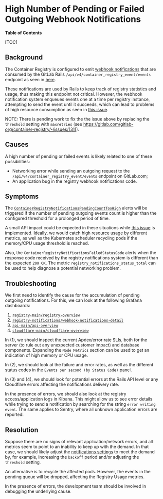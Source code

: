 # High Number of Pending or Failed Outgoing Webhook Notifications

**Table of Contents**

[TOC]

## Background

The Container Registry is configured to emit [webhook notifications](https://gitlab.com/gitlab-org/container-registry/-/blob/master/docs/notifications.md?ref_type=heads)
that are consumed by the GitLab Rails `/api/v4/container_registry_event/events` endpoint as seen in [here](https://gitlab.com/gitlab-com/gl-infra/k8s-workloads/gitlab-com/-/blob/master/releases/gitlab/values/values.yaml.gotmpl#L206).

These notifications are used by Rails to keep track of registry statistics and usage, thus making this endpoint not critical.
However, the webhook notification system enqueues events one at a time per registry instance, attempting to
send the event until it succeeds, which can lead to problems of high resource consumption as seen in
[this issue](https://gitlab.com/gitlab-org/container-registry/-/issues/1210).

NOTE:
There is pending work to fix the the issue above by replacing the `threshold` setting with `maxretries` (see https://gitlab.com/gitlab-org/container-registry/-/issues/1311).

## Causes

A high number of pending or failed events is likely related to one of these possibilities:

- Networking error while sending an outgoing request to the `/api/v4/container_registry_event/events` endpoint on GitLab.com;
- An application bug in the registry webhook notifications code.

## Symptoms

The [`ContainerRegistryNotificationsPendingCountTooHigh`](../../mimir-rules/gitlab-gprd/registry/registry-notifications.yml) alerts will be triggered if the number of
pending outgoing events count is higher than the configured threshold for a prolonged period of time.

A small API impact could be expected in these situations while [this issue](https://gitlab.com/gitlab-org/container-registry/-/issues/1311) is implemented.
Ideally, we would catch high resource usage by different metrics, as well as the Kubernetes scheduler recycling pods
if the memory/CPU usage threshold is reached.

Also, the `ContainerRegistryNotificationsFailedStatusCode` alerts when the response code received by the registry notifications system is
different than the expected `200 OK`. The metric `registry_notifications_status_total` can be used to help diagnose a potential networking problem.

## Troubleshooting

We first need to identify the cause for the accumulation of pending outgoing notifications. For this, we can look at the following Grafana dashboards:

1. [`registry-main/registry-overview`](https://dashboards.gitlab.net/d/registry-main/registry-overview)
1. [`registry-notifications/webhook-notifications-detail`](https://dashboards.gitlab.net/d/registry-notifications/webhook-notifications-detail)
1. [`api-main/api-overview`](https://dashboards.gitlab.net/d/api-main/api-overview)
1. [`cloudflare-main/cloudflare-overview`](https://dashboards.gitlab.net/d/cloudflare-main/cloudflare-overview)

In (1), we should inspect the current Apdex/error rate SLIs, both for the server (to rule out any unexpected customer impact) and database components.
Expanding the `Node Metrics` section can be used to get an indication of high memory or CPU usage.

In (2), we should look at the failure and error rates, as well as the different status codes in the `Events per second (by Status Code)` panel.

In (3) and (4), we should look for potential errors at the Rails API level or any Cloudflare errors affecting the notifications delivery rate.

In the presence of errors, we should also look at the registry access/application logs in Kibana. This might allow us to see error details while trying to send a notification
by searching for the string `error writing event`.
The same applies to Sentry, where all unknown application errors are reported.

## Resolution

Suppose there are no signs of relevant application/network errors, and all metrics seem to point to an inability to keep up with the demand. In that case, we should likely adjust the [notifications settings](https://gitlab.com/gitlab-org/container-registry/-/blob/master/docs/configuration.md#notifications) to meet the demand by, for example, increasing the `backoff` period and/or adjusting the `threshold` setting.

An alternative is to recycle the affected pods. However, the events in the pending queue will be dropped, affecting the
Registry Usage metrics.

In the presence of errors, the development team should be involved in debugging the underlying cause.
